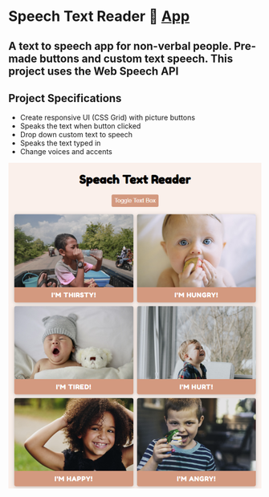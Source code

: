  # Speech Text Reader :book: [App](https://tudorbejinari.github.io/speach-text-reader/)
## A text to speech app for non-verbal people. Pre-made buttons and custom text speech. This project uses the Web Speech API

## Project Specifications
* Create responsive UI (CSS Grid) with picture buttons
* Speaks the text when button clicked
* Drop down custom text to speech
* Speaks the text typed in
* Change voices and accents

![img](https://github.com/tudorbejinari/speach-text-reader/blob/master/img/screeshot.png)
